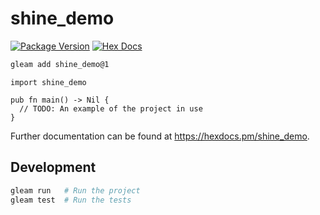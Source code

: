 # shine_demo

[![Package Version](https://img.shields.io/hexpm/v/shine_demo)](https://hex.pm/packages/shine_demo)
[![Hex Docs](https://img.shields.io/badge/hex-docs-ffaff3)](https://hexdocs.pm/shine_demo/)

```sh
gleam add shine_demo@1
```
```gleam
import shine_demo

pub fn main() -> Nil {
  // TODO: An example of the project in use
}
```

Further documentation can be found at <https://hexdocs.pm/shine_demo>.

## Development

```sh
gleam run   # Run the project
gleam test  # Run the tests
```
